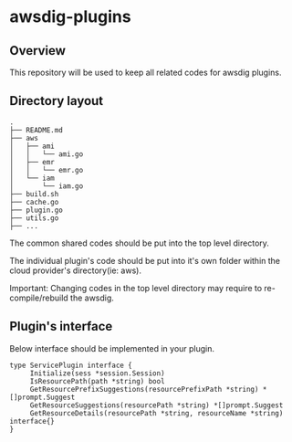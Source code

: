 # awsdig-plugins

## Overview

This repository will be used to keep all related codes for awsdig plugins.

## Directory layout

    .
    ├── README.md
    ├── aws
    │   ├── ami
    │   │   └── ami.go
    │   ├── emr
    │   │   └── emr.go
    │   └── iam
    │       └── iam.go
    ├── build.sh
    ├── cache.go
    ├── plugin.go
    ├── utils.go
    ├── ...

The common shared codes should be put into the top level directory.

The individual plugin's code should be put into it's own folder within the cloud provider's directory(ie: aws).

Important: Changing codes in the top level directory may require to re-compile/rebuild the awsdig.

## Plugin's interface

Below interface should be implemented in your plugin.

    type ServicePlugin interface {
         Initialize(sess *session.Session)
         IsResourcePath(path *string) bool
         GetResourcePrefixSuggestions(resourcePrefixPath *string) *[]prompt.Suggest
         GetResourceSuggestions(resourcePath *string) *[]prompt.Suggest
         GetResourceDetails(resourcePath *string, resourceName *string) interface{}
    }
